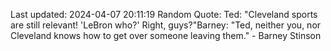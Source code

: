 Last updated: 2024-04-07 20:11:19
Random Quote: Ted: "Cleveland sports are still relevant! 'LeBron who?' Right, guys?"Barney: "Ted, neither you, nor Cleveland knows how to get over someone leaving them." - Barney Stinson